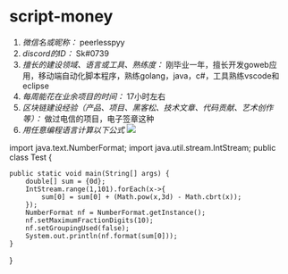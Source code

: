 # script-money

1. *微信名或昵称：* peerlesspyy
2. *discord的ID：* Sk#0739
8. *擅长的建设领域、语言或工具、熟练度：* 刚毕业一年，擅长开发goweb应用，移动端自动化脚本程序，熟练golang，java，c#，工具熟练vscode和eclipse
9. *每周能花在业余项目的时间：* 17小时左右
10. *区块链建设经验（产品、项目、黑客松、技术文章、代码贡献、艺术创作等）：* 做过电信的项目，电子签章这种
11. *用任意编程语言计算以下公式*
![](https://latex.codecogs.com/svg.image?\sum_{n=1}^{100}\left&space;(n^{3}-\sqrt[3]{n}&space;\right&space;))


import java.text.NumberFormat;
import java.util.stream.IntStream;
public class Test {

    public static void main(String[] args) {
        double[] sum = {0d};
        IntStream.range(1,101).forEach(x->{
            sum[0] = sum[0] + (Math.pow(x,3d) - Math.cbrt(x));
        });
        NumberFormat nf = NumberFormat.getInstance();
        nf.setMaximumFractionDigits(10);
        nf.setGroupingUsed(false);
        System.out.println(nf.format(sum[0]));
    }

}
